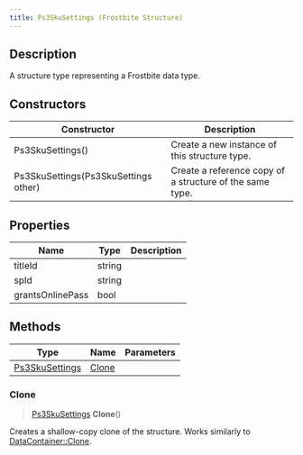 ```yaml
---
title: Ps3SkuSettings (Frostbite Structure)
---
```

## Description

A structure type representing a Frostbite data type.

## Constructors

| Constructor                          | Description                                              |
| ------------------------------------ | -------------------------------------------------------- |
| Ps3SkuSettings()                     | Create a new instance of this structure type.            |
| Ps3SkuSettings(Ps3SkuSettings other) | Create a reference copy of a structure of the same type. |

## Properties

| Name             | Type   | Description |
| ---------------- | ------ | ----------- |
| titleId          | string |             |
| spId             | string |             |
| grantsOnlinePass | bool   |             |

## Methods

| Type                             | Name            | Parameters |
| -------------------------------- | --------------- | ---------- |
| [Ps3SkuSettings](Ps3SkuSettings) | [Clone](#clone) |            |

### Clone

> [Ps3SkuSettings](Ps3SkuSettings) **Clone**()

Creates a shallow-copy clone of the structure. Works similarly to [DataContainer::Clone](/vext/ref/cls/shr/datacontainer#clone).
